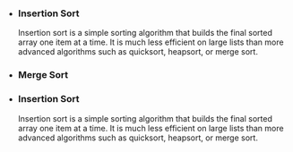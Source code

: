 <ul>
  <li><h3>Insertion Sort</h3></li>
  <p>Insertion sort is a simple sorting algorithm that builds the final sorted array one item at a time. It is much less efficient on large lists than more advanced algorithms such as quicksort, heapsort, or merge sort.</p>
  <li><h3>Merge Sort</h3></li>
  <p><li><h3>Insertion Sort</h3></li>
  <p>Insertion sort is a simple sorting algorithm that builds the final sorted array one item at a time. It is much less efficient on large lists than more advanced algorithms such as quicksort, heapsort, or merge sort.</p></p>
</ul>
